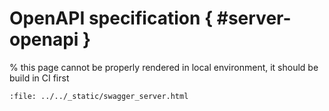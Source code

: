 # OpenAPI specification { #server-openapi }

% this page cannot be properly rendered in local environment, it should be build in CI first

```{raw} html
:file: ../../_static/swagger_server.html
```
